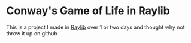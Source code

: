 # Conway's Game of Life in Raylib

This is a project I made in [Raylib](https://raylib.com) over 1 or two days and thought why not throw it up on github